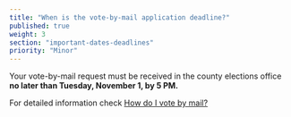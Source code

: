 ```yaml
---
title: "When is the vote-by-mail application deadline?"
published: true
weight: 3
section: "important-dates-deadlines"
priority: "Minor"
---
```


Your vote-by-mail request must be received in the county elections office **no later than Tuesday, November 1, by 5 PM.**  

For detailed information check [How do I vote by mail?](#menu-item-vote-by-mail)
